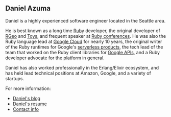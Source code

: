 ## Daniel Azuma

Daniel is a highly experienced software engineer located in the Seattle area.

He is best known as a long time [Ruby](https://www.ruby-lang.org/en/) developer, the original developer of [RGeo](https://github.com/rgeo) and [Toys](https://github.com/dazuma/toys), and frequent speaker at [Ruby conferences](https://rubycentral.org/conferences/). He was also the Ruby language lead at [Google Cloud](https://cloud.google.com) for nearly 10 years, the original writer of the Ruby runtimes for Google's [serverless products](https://cloud.google.com/serverless), the tech lead of the team that worked on the Ruby client libraries for [Google APIs](https://cloud.google.com/apis), and a Ruby developer advocate for the platform in general.

Daniel has also worked professionally in the Erlang/Elixir ecosystem, and has held lead technical positions at Amazon, Google, and a variety of startups.

For more information:

* [Daniel's blog](https://daniel-azuma.com/blog/)
* [Daniel's resume](https://daniel-azuma.com/resume)
* [Contact info](https://daniel-azuma.com/contact)
